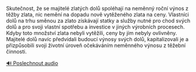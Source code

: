 
Skutečnost, že se majitelé zlatých dolů spoléhají na neměnný roční výnos z těžby zlata, nic nemění na dopadu nově vytěženého zlata na ceny. Vlastníci dolů na trhu směnou za zlato získávají statky a služby nutné pro chod svých dolů a pro svoji vlastní spotřebu a investice v jiných výrobních procesech. Kdyby toto množství zlata nebyli vytěžili, ceny by jím nebyly ovlivněny. Majitelé dolů navíc předvídali budoucí výnosy svých dolů, kapitalizovali je a přizpůsobili svoji životní úroveň očekáváním neměnného výnosu z těžební činnosti.

[🔊 Poslechnout audio](/data/7-paragraphs/audio/chapter_78/para_004-Skutenost-e-se-majitel-zlatch-dol-spolhaj.mp3)
